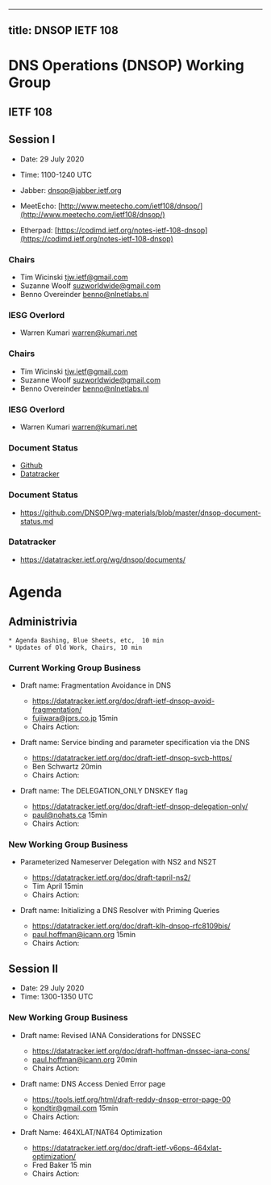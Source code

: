 
---
title: DNSOP IETF 108
---
# DNS Operations (DNSOP) Working Group
## IETF 108

## Session I

* Date: 29 July 2020
* Time: 1100-1240 UTC

* Jabber:  [dnsop@jabber.ietf.org](dnsop@jabber.ietf.org)
* MeetEcho: [http://www.meetecho.com/ietf108/dnsop/](http://www.meetecho.com/ietf108/dnsop/)
* Etherpad: [https://codimd.ietf.org/notes-ietf-108-dnsop](https://codimd.ietf.org/notes-ietf-108-dnsop)

### Chairs
* Tim Wicinski [tjw.ietf@gmail.com](tjw.ietf@gmail.com)
* Suzanne Woolf [suzworldwide@gmail.com](suzworldwide@gmail.com)
* Benno Overeinder [benno@nlnetlabs.nl](benno@nlnetlabs.nl)

### IESG Overlord
* Warren Kumari [warren@kumari.net](warren@kumari.net)

### Chairs
* Tim Wicinski tjw.ietf@gmail.com
* Suzanne Woolf suzworldwide@gmail.com
* Benno Overeinder benno@nlnetlabs.nl

### IESG Overlord
* Warren Kumari warren@kumari.net

### Document Status
* [Github](https://github.com/DNSOP/wg-materials/blob/master/dnsop-document-status.md)
* [Datatracker](https://datatracker.ietf.org/wg/dnsop/documents/)

### Document Status
* https://github.com/DNSOP/wg-materials/blob/master/dnsop-document-status.md

### Datatracker
* https://datatracker.ietf.org/wg/dnsop/documents/

# Agenda

## Administrivia
    * Agenda Bashing, Blue Sheets, etc,  10 min
    * Updates of Old Work, Chairs, 10 min

### Current Working Group Business

*   Draft name: Fragmentation Avoidance in DNS
    - https://datatracker.ietf.org/doc/draft-ietf-dnsop-avoid-fragmentation/
    - fujiwara@jprs.co.jp 15min
    - Chairs Action:

*   Draft name: Service binding and parameter specification via the DNS
    - https://datatracker.ietf.org/doc/draft-ietf-dnsop-svcb-https/
    - Ben Schwartz 20min
    - Chairs Action:

*   Draft name: The DELEGATION_ONLY DNSKEY flag
    - https://datatracker.ietf.org/doc/draft-ietf-dnsop-delegation-only/
    - paul@nohats.ca 15min
    - Chairs Action:

### New Working Group Business

*   Parameterized Nameserver Delegation with NS2 and NS2T
    - https://datatracker.ietf.org/doc/draft-tapril-ns2/
    - Tim April 15min
    - Chairs Action:

*   Draft name: Initializing a DNS Resolver with Priming Queries
    - https://datatracker.ietf.org/doc/draft-klh-dnsop-rfc8109bis/
    - paul.hoffman@icann.org 15min
    - Chairs Action:


## Session II 

* Date: 29 July 2020
* Time: 1300-1350 UTC 

### New Working Group Business

*   Draft name: Revised IANA Considerations for DNSSEC
    - https://datatracker.ietf.org/doc/draft-hoffman-dnssec-iana-cons/
    - paul.hoffman@icann.org 20min
    - Chairs Action:

*   Draft name: DNS Access Denied Error page
    - https://tools.ietf.org/html/draft-reddy-dnsop-error-page-00 
    - kondtir@gmail.com 15min
    - Chairs Action:

*   Draft Name: 464XLAT/NAT64 Optimization
    -  https://datatracker.ietf.org/doc/draft-ietf-v6ops-464xlat-optimization/
    - Fred Baker 15 min
    - Chairs Action:
